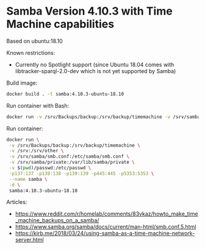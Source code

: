 # Samba Version 4.10.3 with Time Machine capabilities
Based on ubuntu:18.10

Known restrictions:
- Currently no Spotlight support (since Ubuntu 18.04 comes with libtracker-sparql-2.0-dev which is not yet supported by Samba)

Build image: 
```bash
docker build . -t samba:4.10.3-ubuntu-18.10
```

Run container with Bash:
```bash
docker run -v /srv/Backups/backup:/srv/backup/timemachine -v /srv/samba/smb.conf:/etc/samba/smb.conf -v /srv/samba/private:/var/lib/samba/private -p137:137 -p138:138 -p139:139 -p445:445 -p5353:5353 samba:4.8.6-ubuntu-18.04
```

Run container:
```bash
docker run \
 -v /srv/Backups/backup:/srv/backup/timemachine \
 -v /srv:/srv/other \
 -v /srv/samba/smb.conf:/etc/samba/smb.conf \
 -v /srv/samba/private:/var/lib/samba/private \
 -v $(pwd)/passwd:/etc/passwd \
 -p137:137 -p138:138 -p139:139 -p445:445 -p5353:5353 \
 --name samba \
 -d \
 samba:4.10.3-ubuntu-18.10
 ```

Articles: 
- https://www.reddit.com/r/homelab/comments/83vkaz/howto_make_time_machine_backups_on_a_samba/
- https://www.samba.org/samba/docs/current/man-html/smb.conf.5.html
- https://kirb.me/2018/03/24/using-samba-as-a-time-machine-network-server.html
